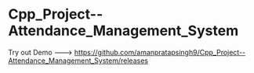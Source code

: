 # Cpp_Project--Attendance_Management_System
Try out Demo --->  https://github.com/amanpratapsingh9/Cpp_Project--Attendance_Management_System/releases
